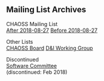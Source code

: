 
## Mailing List Archives

CHAOSS Mailing List  
[After 2018-08-27](https://lists.linuxfoundation.org/pipermail/chaoss/)
[Before 2018-08-27](https://lists.linuxfoundation.org/pipermail/oss-health-metrics/)

Other Lists  
[CHAOSS Board](https://lists.linuxfoundation.org/pipermail/chaoss-members/)
[D&I Working Group](https://lists.linuxfoundation.org/pipermail/chaoss-diversity-inclusion/)

Discontinued  
[Software Committee](https://lists.linuxfoundation.org/pipermail/chaoss-software/)  
(discontinued: Feb 2018)
